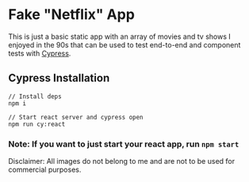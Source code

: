 # Fake "Netflix" App

This is just a basic static app with an array of movies and tv shows I enjoyed in the 90s that can be used to test end-to-end and component tests with [Cypress](https://docs.cypress.io/).

## Cypress Installation

```
// Install deps
npm i 

// Start react server and cypress open
npm run cy:react
```



### Note: If you want to just start your react app, run `npm start`

Disclaimer: All images do not belong to me and are not to be used for commercial purposes.